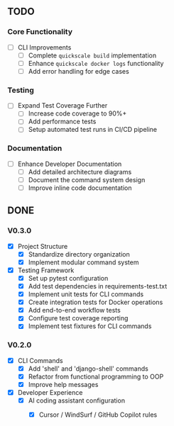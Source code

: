 ## TODO

### Core Functionality
- [ ] CLI Improvements
  - [ ] Complete `quickscale build` implementation
  - [ ] Enhance `quickscale docker logs` functionality
  - [ ] Add error handling for edge cases

### Testing
- [ ] Expand Test Coverage Further
  - [ ] Increase code coverage to 90%+
  - [ ] Add performance tests
  - [ ] Setup automated test runs in CI/CD pipeline

### Documentation
- [ ] Enhance Developer Documentation
  - [ ] Add detailed architecture diagrams
  - [ ] Document the command system design
  - [ ] Improve inline code documentation

## DONE

### V0.3.0 
- [X] Project Structure
  - [X] Standardize directory organization
  - [X] Implement modular command system
- [X] Testing Framework
  - [X] Set up pytest configuration
  - [X] Add test dependencies in requirements-test.txt
  - [X] Implement unit tests for CLI commands
  - [X] Create integration tests for Docker operations
  - [X] Add end-to-end workflow tests
  - [X] Configure test coverage reporting
  - [X] Implement test fixtures for CLI commands

### V0.2.0 
- [X] CLI Commands
  - [X] Add 'shell' and 'django-shell' commands
  - [X] Refactor from functional programming to OOP
  - [X] Improve help messages
- [X] Developer Experience
  - [X] AI coding assistant configuration
    - [X] Cursor / WindSurf / GitHub Copilot rules

